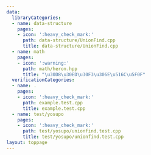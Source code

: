 ```yaml
---
data:
  libraryCategories:
  - name: data-structure
    pages:
    - icon: ':heavy_check_mark:'
      path: data-structure/UnionFind.cpp
      title: data-structure/UnionFind.cpp
  - name: math
    pages:
    - icon: ':warning:'
      path: math/heron.hpp
      title: "\u30D8\u30ED\u30F3\u306E\u516C\u5F0F"
  verificationCategories:
  - name: .
    pages:
    - icon: ':heavy_check_mark:'
      path: example.test.cpp
      title: example.test.cpp
  - name: test/yosupo
    pages:
    - icon: ':heavy_check_mark:'
      path: test/yosupo/unionfind.test.cpp
      title: test/yosupo/unionfind.test.cpp
layout: toppage
---
```

